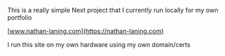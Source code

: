 This is a really simple Next project that I currently run locally for my own portfolio

[www.nathan-laning.com](https://nathan-laning.com)

I run this site on my own hardware using my own domain/certs
